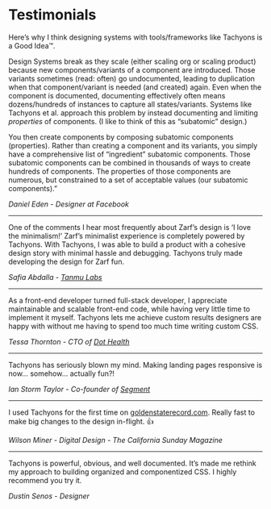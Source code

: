 # Testimonials

Here’s why I think designing systems with tools/frameworks like Tachyons is a Good Idea™.

Design Systems break as they scale (either scaling org or scaling product) because new components/variants of a component are introduced.
Those variants sometimes (read: often) go undocumented, leading to duplication when that component/variant is needed (and created) again.
Even when the component is documented, documenting effectively often means dozens/hundreds of instances to capture all states/variants.
Systems like Tachyons et al. approach this problem by instead documenting and limiting *properties* of components.
(I like to think of this as “subatomic” design.)

You then create components by composing subatomic components (properties).
Rather than creating a component and its variants, you simply have a comprehensive list of “ingredient” subatomic components.
Those subatomic components can be combined in thousands of ways to create hundreds of components.
The properties of those components are numerous, but constrained to a set of acceptable values (our subatomic components).”

*Daniel Eden* - _Designer at Facebook_

***

One of the comments I hear most frequently about Zarf’s design is ‘I love the minimalism!’ Zarf’s minimalist experience is completely powered by Tachyons.
With Tachyons, I was able to build a product with a cohesive design story with minimal hassle and debugging.
Tachyons truly made developing the design for Zarf fun.

*Safia Abdalla* - _[Tanmu Labs](http://tanmulabs.com)_

***

As a front-end developer turned full-stack developer, I appreciate maintainable and scalable front-end code, while having very little time to implement it myself.
Tachyons lets me achieve custom results designers are happy with without me having to spend too much time writing custom CSS.

*Tessa Thornton* - _CTO of [Dot Health](https://www.dothealth.ca)_

***

Tachyons has seriously blown my mind.
Making landing pages responsive is now… somehow… actually fun?!

*Ian Storm Taylor* - _Co-founder of [Segment](https://segment.com)_

***

I used Tachyons for the first time on [goldenstaterecord.com](https://www.goldenstaterecord.com).
Really fast to make big changes to the design in-flight. 👍

*Wilson Miner* - _Digital Design - The California Sunday Magazine_

***

Tachyons is powerful, obvious, and well documented. It’s made me rethink my approach to building organized and componentized CSS. I highly recommend you try it.

*Dustin Senos* - _Designer_
